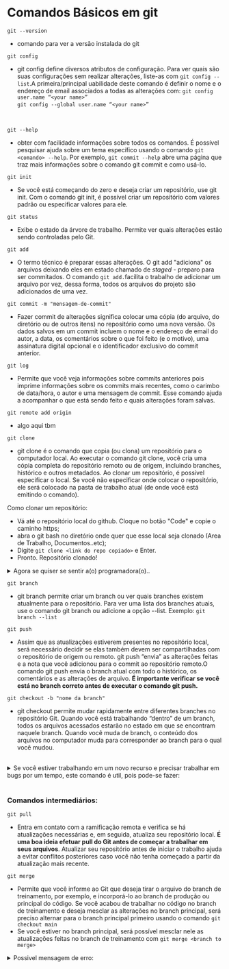 # Comandos Básicos em git

`git --version`
* comando para ver a versão instalada do git


`git config`
* git config define diversos atributos de configuração. Para ver quais são suas configurações sem realizar alterações, liste-as com `git config --list`.A primeira/principal uabilidade deste comando é definir o nome e o endereço de email associados a todas as alterações com:
`git config user.name “<your name>” ` <br>
`git config --global user.name “<your name>”`
<br>

`git --help`
* obter com facilidade informações sobre todos os comandos. É possível pesquisar ajuda sobre um tema específico usando o comando `git <comando> --help`. Por exemplo, `git commit --help` abre uma página que traz mais informações sobre o comando git commit e como usá-lo. 


`git init`
* Se você está começando do zero e deseja criar um repositório, use git init. Com o comando git init, é possível criar um repositório com valores padrão ou especificar valores para ele.


`git status`
* Exibe o estado da árvore de trabalho. Permite ver quais alterações estão sendo controladas pelo Git.

`git add`
* O termo técnico é preparar essas alterações. O git add "adiciona" os arquivos deixando eles em  estado chamado de *staged* - preparo para ser commitados. O comando `git add.`facilita o trabalho de adicionar um arquivo por vez, dessa forma, todos os arquivos do projeto são adicionados de uma vez. 

`git commit -m "mensagem-de-commit"`
* Fazer commit de alterações significa colocar uma cópia (do arquivo, do diretório ou de outros itens) no repositório como uma nova versão. Os dados salvos em um commit incluem o nome e o endereço de email do autor, a data, os comentários sobre o que foi feito (e o motivo), uma assinatura digital opcional e o identificador exclusivo do commit anterior.

`git log`
* Permite que você veja informações sobre commits anteriores pois imprime informações sobre os commits mais recentes, como o carimbo de data/hora, o autor e uma mensagem de commit. Esse comando ajuda a acompanhar o que está sendo feito e quais alterações foram salvas.
  

`git remote add origin`
* algo aqui tbm


`git clone`
* git clone é o comando que copia (ou clona) um repositório para o computador local. Ao executar o comando git clone, você cria uma cópia completa do repositório remoto ou de origem, incluindo branches, histórico e outros metadados. Ao clonar um repositório, é possível especificar o local. Se você não especificar onde colocar o repositório, ele será colocado na pasta de trabalho atual (de onde você está emitindo o comando).

Como clonar um repositório:
* Vá até o repositório local do github. Cloque no botão "Code" e copie o caminho https;
* abra o git bash no diretório onde quer que esse local seja clonado (Area de Trabalho, Documentos..etc);
* Digite `git clone <link do repo copiado>` e Enter.
* Pronto. Repositório clonado!
<details>
<summary>Agora se quiser se sentir a(o) programadora(o)..</summary>
  <p> Abra o git bash</p> 
  <p> Digite o comando "cd" e digite o caminho do diretório que deseja clonar o repositório (Exemplo: cd "c:/Users/nome-usuario/OneDrive/Documents")</p> 
  <p>Assim que o git bash mostrar o novo direório(~ /OneDrive/Documents)..</p>
  <p>git clone "https do repositório local"</p>
  <p> Pronto</p>
</details>


`git branch`
* git branch permite criar um branch ou ver quais branches existem atualmente para o repositório. Para ver uma lista dos branches atuais, use o comando git branch ou adicione a opção --list. Exemplo: `git branch --list`

`git push`
* Assim que as atualizações estiverem presentes no repositório local, será necessário decidir se elas também devem ser compartilhadas com o repositório de origem ou remoto. git push “envia” as alterações feitas e a nota que você adicionou para o commit ao repositório remoto.O comando git push envia o branch atual com todo o histórico, os comentários e as alterações de arquivo. **É importante verificar se você está no branch correto antes de executar o comando git push.**

`git checkout -b "nome da branch"`
* git checkout permite mudar rapidamente entre diferentes branches no repositório Git. Quando você está trabalhando “dentro” de um branch, todos os arquivos acessados estarão no estado em que se encontram naquele branch. Quando você muda de branch, o conteúdo dos arquivos no computador muda para corresponder ao branch para o qual você mudou.

<br>

<details>
  <summary>Se você estiver trabalhando em um novo recurso e precisar trabalhar em bugs por um tempo, este comando é util, pois pode-se fazer:</summary> <br>
    <p>Alterar os branches para o branch de bug</p>
    <p>Atualizar os arquivos no branch de bug.</p>
    <p>Atualizar o branch de bug.</p>
    <p>Voltar para o branch de recursos.</p>
    <p>git checkout <branch name></p>
</details>

<br>

### Comandos intermediários:

`git pull` 
* Entra em contato com a ramificação remota e verifica se há atualizações necessárias e, em seguida, atualiza seu repositório local. **É uma boa ideia efetuar pull do Git antes de começar a trabalhar em seus arquivos**. Atualizar seu repositório antes de iniciar o trabalho ajuda a evitar conflitos posteriores caso você não tenha começado a partir da atualização mais recente.


`git merge`
* Permite que você informe ao Git que deseja tirar o arquivo do branch de treinamento, por exemplo, e incorporá-lo ao branch de produção ou principal do código. Se você acabou de trabalhar no código no branch de treinamento e deseja mesclar as alterações no branch principal, será preciso alternar para o branch principal primeiro usando o comando `git checkout main`
* Se você estiver no branch principal, será possível mesclar nele as atualizações feitas no branch de treinamento com `git merge <branch to merge>`

<details>
  <summary>  Possivel mensagem de erro: </summary>
  <p>Se você for a única pessoa que fez atualizações no arquivo que está tentando realizar a mesclagem, o processo deverá ser contínuo (é uma boa ideia executar git pull antes de iniciar o trabalho).</p> <br>
  <p>Se outras alterações tiverem sido feitas, você precisará gerenciar o conflito. Todos os arquivos com um conflito serão atualizados para incluir ambas as versões do conteúdo em um único arquivo. Se você abrir o arquivo, verá as alterações e a versão atual do conteúdo (como ele existe no repositório). É possível atualizar e fazer novamente commit do arquivo de maneira manual, o que efetivamente concluirá a mesclagem.</p>
  <img align="center" alt="git-merge-conflict" width=750px src="https://github.com/user-attachments/assets/41805c0a-42cc-44b6-ad63-2c1322e38f7c">
  <p>Depois de fazer edições no arquivo, você precisará executar o comando git add para preparar o arquivo e, em seguida, git commit -m "<your comment>" para fazer commit do arquivo no branch atual do repositório.</p> 
  <p>Obs:Você não precisa fazer novamente a mesclagem porque, ao concluir git commit, você atualiza o arquivo no branch</p>
</details>
